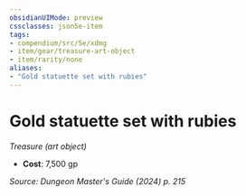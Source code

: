 ```yaml
---
obsidianUIMode: preview
cssclasses: json5e-item
tags:
- compendium/src/5e/xdmg
- item/gear/treasure-art-object
- item/rarity/none
aliases: 
- "Gold statuette set with rubies"
---
```

# Gold statuette set with rubies
*Treasure (art object)*  


- **Cost**: 7,500 gp

*Source: Dungeon Master's Guide (2024) p. 215*